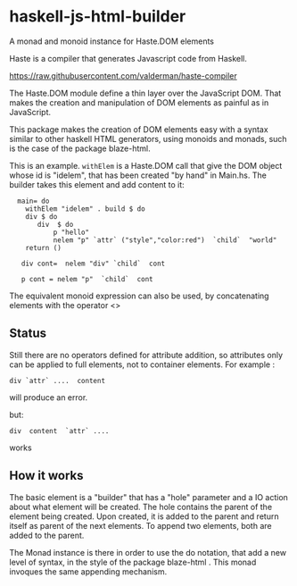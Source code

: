 haskell-js-html-builder
=================

A monad and monoid instance for Haste.DOM elements 

Haste is a compiler that generates Javascript code from Haskell.

https://raw.githubusercontent.com/valderman/haste-compiler

The Haste.DOM module define a thin layer over the JavaScript DOM. That makes the creation and manipulation of DOM elements  as painful as in JavaScript.

This package makes the creation of DOM elements easy with a syntax  similar to other haskell HTML generators, using monoids and monads, such is the case of the package blaze-html.

This is an example. `withElem`  is a Haste.DOM call that give the DOM object whose id is "idelem", that has been created "by hand" in Main.hs. The builder takes this element and add content to it:

      main= do
        withElem "idelem" . build $ do
        div $ do
           div  $ do
               p "hello"
               nelem "p" `attr` ("style","color:red")  `child`  "world" 
        return ()

       div cont=  nelem "div" `child`  cont

       p cont = nelem "p"  `child`  cont

The equivalent monoid expression can also be used, by concatenating elements with the operator <>


Status
---------

Still there are no operators defined for attribute addition, so attributes only can be applied to full elements, not to container elements.
For example :
       
    div `attr` ....  content   

will produce an error. 

but:

    div  content  `attr` ....

works


 
How it works
------------


The basic element is a "builder" that has a "hole" parameter and a IO action about what element will be created. The hole contains the parent of the element being created. Upon created, it is added to the parent and return itself as parent of the next elements.  To append two elements, both are added to the parent.

The Monad instance is there in order to use the do notation, that add a new level of syntax, in the style of the package blaze-html .  This monad invoques the same appending mechanism.
